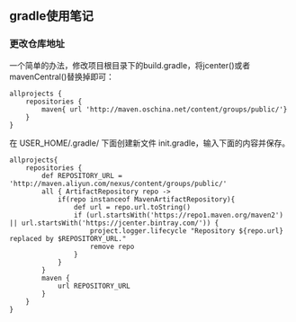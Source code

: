 ## gradle使用笔记

### 更改仓库地址

一个简单的办法，修改项目根目录下的build.gradle，将jcenter()或者mavenCentral()替换掉即可：

	allprojects { 
		repositories { 
			maven{ url 'http://maven.oschina.net/content/groups/public/'} 
		} 
	}

在 USER_HOME/.gradle/ 下面创建新文件 init.gradle，输入下面的内容并保存。

	allprojects{
	    repositories {
	        def REPOSITORY_URL = 'http://maven.aliyun.com/nexus/content/groups/public/'
	        all { ArtifactRepository repo ->
	            if(repo instanceof MavenArtifactRepository){
	                def url = repo.url.toString()
	                if (url.startsWith('https://repo1.maven.org/maven2') || url.startsWith('https://jcenter.bintray.com/')) {
	                    project.logger.lifecycle "Repository ${repo.url} replaced by $REPOSITORY_URL."
	                    remove repo
	                }
	            }
	        }
	        maven {
	            url REPOSITORY_URL
	        }
	    }
	}